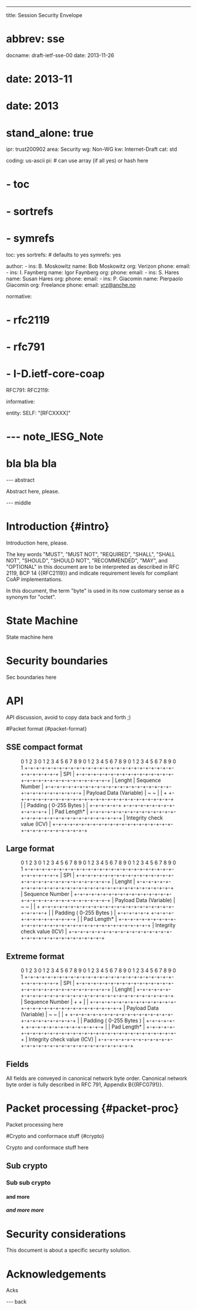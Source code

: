 ---
title: Session Security Envelope
# abbrev: sse
docname: draft-ietf-sse-00
date: 2013-11-26
# date: 2013-11
# date: 2013

# stand_alone: true

ipr: trust200902
area: Security
wg: Non-WG
kw: Internet-Draft
cat: std

coding: us-ascii
pi:    # can use array (if all yes) or hash here
#  - toc
#  - sortrefs
#  - symrefs
  toc: yes
  sortrefs:   # defaults to yes
  symrefs: yes

author:
      -
        ins: B. Moskowitz
        name: Bob Moskowitz
        org: Verizon
        phone: 
        email: 
      -
        ins: I. Faynberg
        name: Igor Faynberg
        org: 
        phone: 
        email: 
      -
        ins: S. Hares
        name: Susan Hares
        org: 
        phone: 
        email: 
      -
        ins: P. Giacomin
        name: Pierpaolo Giacomin
        org: Freelance
        phone: 
        email: yrz@anche.no

normative:
#        - rfc2119
#        - rfc791
#        - I-D.ietf-core-coap
  RFC791:
  RFC2119:

informative:

entity:
        SELF: "[RFCXXXX]"

# --- note_IESG_Note
#
# bla bla bla

--- abstract


Abstract here, please.

--- middle

Introduction        {#intro}
============

Introduction here, please.

The key words "MUST", "MUST NOT", "REQUIRED", "SHALL", "SHALL NOT",
"SHOULD", "SHOULD NOT", "RECOMMENDED", "MAY", and "OPTIONAL" in this
document are to be interpreted as described in RFC 2119, BCP 14
{{RFC2119}} and indicate requirement levels for compliant CoAP
implementations.

In this document, the term "byte" is used in its now customary sense
as a synonym for "octet".

State Machine
=============

State machine here

Security boundaries
===================

Sec boundaries here

API
===

API discussion, avoid to copy data back and forth ;)


#Packet format    {#packet-format}

## SSE compact format

<figure><artwork>
 0                   1                   2                   3
 0 1 2 3 4 5 6 7 8 9 0 1 2 3 4 5 6 7 8 9 0 1 2 3 4 5 6 7 8 9 0 1  
+-+-+-+-+-+-+-+-+-+-+-+-+-+-+-+-+-+-+-+-+-+-+-+-+-+-+-+-+-+-+-+-+
|                             SPI                               |
+-+-+-+-+-+-+-+-+-+-+-+-+-+-+-+-+-+-+-+-+-+-+-+-+-+-+-+-+-+-+-+-+
|       Lenght          |             Sequence Number           |
+-+-+-+-+-+-+-+-+-+-+-+-+-+-+-+-+-+-+-+-+-+-+-+-+-+-+-+-+-+-+-+-+
|                   Payload Data (Variable)                     |
~                                                               ~
|                                                               |
+         +-+-+-+-+-+-+-+-+-+-+-+-+-+-+-+-+-+-+-+-+-+-+-+-+-+-+-+
|         |             Padding ( 0-255 Bytes )                 |
+-+-+-+-+-+                           +-+-+-+-+-+-+-+-+-+-+-+-+-+
|                                     |      Pad Length*        |
+-+-+-+-+-+-+-+-+-+-+-+-+-+-+-+-+-+-+-+-+-+-+-+-+-+-+-+-+-+-+-+-+
|            Integrity check value (ICV)                        |
+-+-+-+-+-+-+-+-+-+-+-+-+-+-+-+-+-+-+-+-+-+-+-+-+-+-+-+-+-+-+-+-+
</artwork></figure>

## Large format

<figure><artwork>
 0                   1                   2                   3
 0 1 2 3 4 5 6 7 8 9 0 1 2 3 4 5 6 7 8 9 0 1 2 3 4 5 6 7 8 9 0 1  
+-+-+-+-+-+-+-+-+-+-+-+-+-+-+-+-+-+-+-+-+-+-+-+-+-+-+-+-+-+-+-+-+
|                             SPI                               |
+-+-+-+-+-+-+-+-+-+-+-+-+-+-+-+-+-+-+-+-+-+-+-+-+-+-+-+-+-+-+-+-+
|                            Lenght                             |
+-+-+-+-+-+-+-+-+-+-+-+-+-+-+-+-+-+-+-+-+-+-+-+-+-+-+-+-+-+-+-+-+
|                        Sequence Number                        |
+-+-+-+-+-+-+-+-+-+-+-+-+-+-+-+-+-+-+-+-+-+-+-+-+-+-+-+-+-+-+-+-+
|                   Payload Data (Variable)                     |
~                                                               ~
|                                                               |
+         +-+-+-+-+-+-+-+-+-+-+-+-+-+-+-+-+-+-+-+-+-+-+-+-+-+-+-+
|         |             Padding ( 0-255 Bytes )                 |
+-+-+-+-+-+                           +-+-+-+-+-+-+-+-+-+-+-+-+-+
|                                     |      Pad Length*        |
+-+-+-+-+-+-+-+-+-+-+-+-+-+-+-+-+-+-+-+-+-+-+-+-+-+-+-+-+-+-+-+-+
|            Integrity check value (ICV)                        |
+-+-+-+-+-+-+-+-+-+-+-+-+-+-+-+-+-+-+-+-+-+-+-+-+-+-+-+-+-+-+-+-+
</artwork></figure>

## Extreme format

<figure><artwork>
 0                   1                   2                   3
 0 1 2 3 4 5 6 7 8 9 0 1 2 3 4 5 6 7 8 9 0 1 2 3 4 5 6 7 8 9 0 1  
+-+-+-+-+-+-+-+-+-+-+-+-+-+-+-+-+-+-+-+-+-+-+-+-+-+-+-+-+-+-+-+-+
|                             SPI                               |
+-+-+-+-+-+-+-+-+-+-+-+-+-+-+-+-+-+-+-+-+-+-+-+-+-+-+-+-+-+-+-+-+
|                            Lenght                             |
+-+-+-+-+-+-+-+-+-+-+-+-+-+-+-+-+-+-+-+-+-+-+-+-+-+-+-+-+-+-+-+-+
|                        Sequence Number                        |
+                                                               +
|                                                               |
+-+-+-+-+-+-+-+-+-+-+-+-+-+-+-+-+-+-+-+-+-+-+-+-+-+-+-+-+-+-+-+-+
|                   Payload Data (Variable)                     |
~                                                               ~
|                                                               |
+         +-+-+-+-+-+-+-+-+-+-+-+-+-+-+-+-+-+-+-+-+-+-+-+-+-+-+-+
|         |             Padding ( 0-255 Bytes )                 |
+-+-+-+-+-+                           +-+-+-+-+-+-+-+-+-+-+-+-+-+
|                                     |      Pad Length*        |
+-+-+-+-+-+-+-+-+-+-+-+-+-+-+-+-+-+-+-+-+-+-+-+-+-+-+-+-+-+-+-+-+
|            Integrity check value (ICV)                        |
+-+-+-+-+-+-+-+-+-+-+-+-+-+-+-+-+-+-+-+-+-+-+-+-+-+-+-+-+-+-+-+-+
</artwork></figure>

## Fields

All fields are conveyed in canonical network byte order. 
Canonical network byte order is fully described in RFC 791, Appendix B{{RFC0791}}.

Packet processing    {#packet-proc}
=================

Packet processing here

#Crypto and conformace stuff    {#crypto}

Crypto and conformace stuff here

## Sub crypto

### Sub sub crypto

#### and more

##### and more more

Security considerations
=======================

This document is about a specific security solution.

Acknowledgements
================

Acks

--- back


<!--  LocalWords:  SSE
-->
<!--  LocalWords:  BCP IANA
-->
